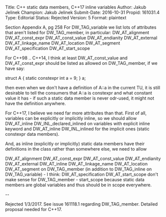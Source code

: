 Title:       C++ static data members, C++17 inline variables
Author:      Jakub Jelinek
Champion:    Jakub Jelinek
Submit-Date: 2016-10-31
Propid:      161031.4
Type:        Editorial
Status:      Rejected
Version:     5
Format:      plaintext

Section Appendix A, pg 258
For DW_TAG_variable we list lots of attributes that aren't listed for
DW_TAG_member, in particular:
DW_AT_alignment
DW_AT_const_expr
DW_AT_const_value
DW_AT_endianity
DW_AT_external
DW_AT_linkage_name
DW_AT_location
DW_AT_segment
DW_AT_specification
DW_AT_start_scope

For C++98 .. C++14, I think at least DW_AT_const_value and DW_AT_const_expr
should be listed as allowed on DW_TAG_member, if we have say:

struct A
{
  static constexpr int a = 9;
} a;

then even when we don't have a definition of A::a in the current TU, it 
is still desirable to tell the consumers that A::a is constexpr and what 
constant value it has - if such a static data member is never odr-used, 
it might not have the definition anywhere.

For C++17, I believe we need far more attributes than that.  First of 
all, variables can be explicitly or implicitly inline, so we should allow 
DW_AT_inline DW_INL_declared_inlined on variables with explicit inline 
keyword and DW_AT_inline DW_INL_inlined for the implicit ones (static 
constexpr data members).

And, as inline (explicitly or implicitly) static data members have their 
definitions in the class rather than somewhere else, we need to allow

DW_AT_alignment
DW_AT_const_expr
DW_AT_const_value
DW_AT_endianity
DW_AT_external
DW_AT_inline
DW_AT_linkage_name
DW_AT_location
DW_AT_segment
on DW_TAG_member (in addition to DW_TAG_inline on DW_TAG_variable) - I think:
DW_AT_specification
DW_AT_start_scope
don't make sense for DW_TAG_member - start_scope because static data members 
are global variables and thus should be in scope everywhere.

--

Rejected 1/3/2017.
See issue 161118.1 regarding DW_TAG_member.  Detailed proposal needed for C++17.
